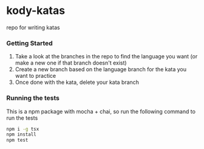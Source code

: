 # kody-katas

repo for writing katas

### Getting Started

1. Take a look at the branches in the repo to find the language you want (or make a new one if that branch doesn't
   exist)
1. Create a new branch based on the language branch for the kata you want to practice
1. Once done with the kata, delete your kata branch

### Running the tests

This is a npm package with mocha + chai, so run the following command to run the tests

```sh
npm i -g tsx
npm install
npm test

```